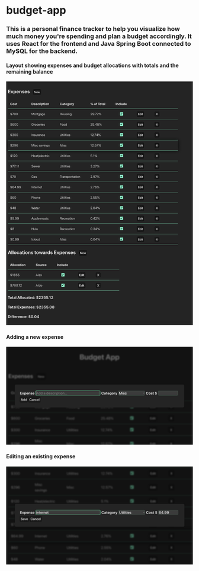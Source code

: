 # budget-app
### This is a personal finance tracker to help you visualize how much money you're spending and plan a budget accordingly. It uses React for the frontend and Java Spring Boot connected to MySQL for the backend.

#### Layout showing expenses and budget allocations with totals and the remaining balance
![Screenshot 2025-04-01 at 20.29.02.png](screenshots/Screenshot%202025-04-01%20at%2020.29.02.png)

#### Adding a new expense
![Screenshot 2025-04-01 at 20.34.23.png](screenshots/Screenshot%202025-04-01%20at%2020.34.23.png)

#### Editing an existing expense
![Screenshot 2025-04-01 at 20.35.43.png](screenshots/Screenshot%202025-04-01%20at%2020.35.43.png)